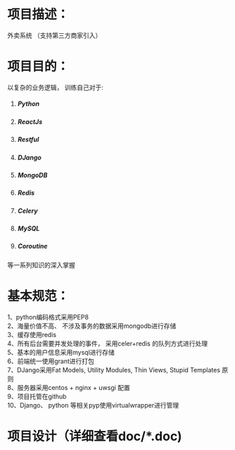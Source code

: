 项目描述：
====
外卖系统 （支持第三方商家引入）


项目目的：
====
以复杂的业务逻辑， 训练自己对于:
<ol>
<li><h5>Python<h5></li>
<li><h5>ReactJs<h5></li>
<li><h5>Restful<h5></li>
<li><h5>DJango<h5></li>
<li><h5>MongoDB<h5></li>
<li><h5>Redis<h5></li>
<li><h5>Celery<h5></li>
<li><h5>MySQL<h5></li>
<li><h5>Coroutine<h5></li>
</ol>
等一系列知识的深入掌握


基本规范：
====
1、python编码格式采用PEP8  
2、海量价值不高、 不涉及事务的数据采用mongodb进行存储  
3、缓存使用redis  
4、所有后台需要并发处理的事件， 采用celer+redis 的队列方式进行处理  
5、基本的用户信息采用mysql进行存储  
6、前端统一使用grant进行打包  
7、DJango采用Fat Models, Utility Modules, Thin Views, Stupid Templates 原则  
8、服务器采用centos + nginx + uwsgi 配置  
9、项目托管在github  
10、Django、 python 等相关pyp使用virtualwrapper进行管理  

项目设计（详细查看doc/*.doc)
====
